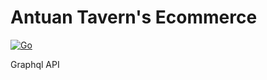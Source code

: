 # Antuan Tavern's Ecommerce

[![Go](https://github.com/Antuans-Tavern/ecommerce-backend/actions/workflows/go.yml/badge.svg?branch=main)](https://github.com/Antuans-Tavern/ecommerce-backend/actions/workflows/go.yml)

Graphql API
